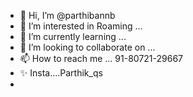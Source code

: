 - 👋 Hi, I’m @parthibannb
- 👀 I’m interested in Roaming ...
- 🌱 I’m currently learning ...
- 💞️ I’m looking to collaborate on ...
- 📫 How to reach me ... 91-80721-29667
-  ✨ Insta....Parthik_qs
-  
<!---
parthibannb/parthibannb is a ✨ special ✨ repository because its `README.md` (this file) appears on your GitHub profile.
You can click the Preview link to take a look at your changes.
--->
